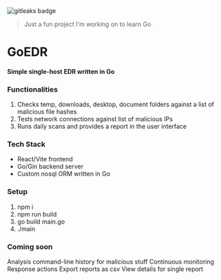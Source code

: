 <img alt="gitleaks badge" src="https://img.shields.io/badge/protected%20by-gitleaks-blue">

> Just a fun project I'm working on to learn Go

# GoEDR
#### Simple single-host EDR written in Go

### Functionalities
1. Checks temp, downloads, desktop, document folders against a list of malicious file hashes
2. Tests network connections against list of malicious IPs
3. Runs daily scans and provides a report in the user interface

### Tech Stack
- React/Vite frontend
- Go/Gin backend server
- Custom nosql ORM written in Go

### Setup
1. npm i
2. npm run build
3. go build main.go
4. ./main

### Coming soon
Analysis command-line history for malicious stuff
Continuous monitoring
Response actions
Export reports as csv
View details for single report
